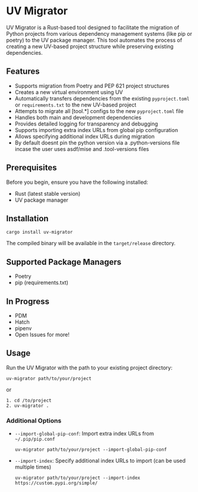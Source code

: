 # UV Migrator

UV Migrator is a Rust-based tool designed to facilitate the migration of Python projects from various dependency management systems (like pip or poetry) to the UV package manager. This tool automates the process of creating a new UV-based project structure while preserving existing dependencies.

## Features

- Supports migration from Poetry and PEP 621 project structures
- Creates a new virtual environment using UV
- Automatically transfers dependencies from the existing `pyproject.toml` or `requirements.txt` to the new UV-based project
- Attempts to migrate all [tool.*] configs to the new `pyproject.toml` file
- Handles both main and development dependencies
- Provides detailed logging for transparency and debugging
- Supports importing extra index URLs from global pip configuration
- Allows specifying additional index URLs during migration
- By default doesnt pin the python version via a .python-versions file incase the user uses asdf/mise and .tool-versions files

## Prerequisites

Before you begin, ensure you have the following installed:

- Rust (latest stable version)
- UV package manager

## Installation

```
cargo install uv-migrator
```

The compiled binary will be available in the `target/release` directory.

## Supported Package Managers

* Poetry
* pip (requirements.txt)

## In Progress

* PDM
* Hatch
* pipenv
* Open Issues for more!

## Usage

Run the UV Migrator with the path to your existing project directory:

```
uv-migrator path/to/your/project
```

or

```
1. cd /to/project
2. uv-migrator .
```

### Additional Options

- `--import-global-pip-conf`: Import extra index URLs from `~/.pip/pip.conf`
  ```
  uv-migrator path/to/your/project --import-global-pip-conf
  ```

- `--import-index`: Specify additional index URLs to import (can be used multiple times)
  ```
  uv-migrator path/to/your/project --import-index https://custom.pypi.org/simple/
  ```

